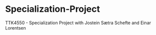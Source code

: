 # Specialization-Project
TTK4550 - Specialization Project with Jostein Sætra Schefte and Einar Lorentsen
